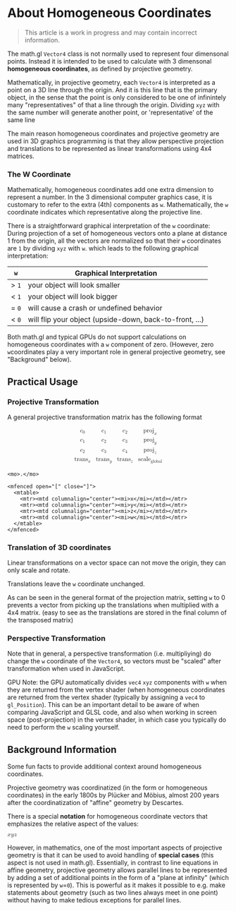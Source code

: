 # About Homogeneous Coordinates

> This article is a work in progress and may contain incorrect information.


The math.gl `Vector4` class is not normally used to represent four dimensonal points. Instead it is intended to be used to calculate with 3 dimensonal **homogeneous coordinates**, as defined by projective geometry.

Mathematically, in projective geometry, each `Vector4` is interpreted as a point on a 3D line through the origin. And it is this line that is the primary object, in the sense that the point is only considered to be one of infinintely many "representatives" of that a line through the origin. Dividing `xyz` with the same number will generate another point, or 'representative' of the same line

The main reason homogeneous coordinates and projective geometry are used in 3D graphics programming is that they allow perspective projection and translations to be represented as linear transformations using 4x4 matrices.


### The W Coordinate

Mathematically, homogeneous coordinates add one extra dimension to represent a number. In the 3 dimensional computer graphics case, it is customary to refer to the extra (4th) components as `w`. Mathematically, the `w` coordinate indicates which representative along the projective line.

There is a straightforward graphical interpretation of the `w` coordinate: During projection of a set of homogeneous vectors onto a plane at distance 1 from the origin, all the vectors are normalized so that their `w` coordinates are `1` by dividing `xyz` with `w`. which leads to the following graphical interpretation:

| `w`     | Graphical Interpretation  |
| ---     | --- |
| > `1`   | your object will look smaller |
| < `1`   | your object will look bigger |
| = `0`   | will cause a crash or undefined behavior |
| < `0`   | will flip your object (upside-down, back-to-front, ...) |

Both math.gl and typical GPUs do not support calculations on homogeneous coordinates with a `w` component of zero. (However, zero `w`coordinates play a very important role in general projective geometry, see "Background" below).


## Practical Usage

### Projective Transformation

A general projective transformation matrix has the following format

<math display="block">
  <mrow>
    <mfenced open="[" close="]">
      <mtable>
        <mtr>
          <mtd columnalign="center"><msub><mi>c</mi><mn>0</mn></msub></mtd>
          <mtd columnalign="center"><msub><mi>c</mi><mn>1</mn></msub></mtd>
          <mtd columnalign="center"><msub><mi>c</mi><mn>2</mn></msub></mtd>
          <mtd columnalign="center"><msub><mi>proj</mi><mi>x</mi></msub></mtd>
        </mtr>
        <mtr>
          <mtd columnalign="center"><msub><mi>c</mi><mn>1</mn></msub></mtd>
          <mtd columnalign="center"><msub><mi>c</mi><mn>2</mn></msub></mtd>
          <mtd columnalign="center"><msub><mi>c</mi><mn>3</mn></msub></mtd>
          <mtd columnalign="center"><msub><mi>proj</mi><mi>y</mi></msub></mtd>
        </mtr>
        <mtr>
          <mtd columnalign="center"><msub><mi>c</mi><mn>2</mn></msub></mtd>
          <mtd columnalign="center"><msub><mi>c</mi><mn>3</mn></msub></mtd>
          <mtd columnalign="center"><msub><mi>c</mi><mn>4</mn></msub></mtd>
          <mtd columnalign="center"><msub><mi>proj</mi><mi>z</mi></msub></mtd>
        </mtr>
        <mtr>
          <mtd columnalign="center"><msub><mi>trans</mi><mi>x</mi></msub></mtd>
          <mtd columnalign="center"><msub><mi>trans</mi><mi>y</mi></msub></mtd>
          <mtd columnalign="center"><msub><mi>trans</mi><mi>z</mi></msub></mtd>
          <mtd columnalign="center"><msub><mi>scale</mi><mi>global</mi></msub></mtd>
        </mtr>
      </mtable>
    </mfenced>

    <mo>.</mo>

    <mfenced open="[" close="]">
      <mtable>
        <mtr><mtd columnalign="center"><mi>x</mi></mtd></mtr>
        <mtr><mtd columnalign="center"><mi>y</mi></mtd></mtr>
        <mtr><mtd columnalign="center"><mi>z</mi></mtd></mtr>
        <mtr><mtd columnalign="center"><mi>w</mi></mtd></mtr>
      </mtable>
    </mfenced>
  </mrow>
</math>


### Translation of 3D coordinates

Linear transformations on a vector space can not move the origin, they can only scale and rotate.

Translations leave the `w` coordinate unchanged.

As can be seen in the general format of the projection matrix, setting `w` to 0 prevents a vector from picking up the translations when multiplied with a 4x4 matrix. (easy to see as the translations are stored in the final column of the transposed matrix)


### Perspective Transformation

Note that in general, a perspective transformation (i.e. multipliying) do change the `w` coordinate of the `Vector4`, so vectors must be "scaled" after transformation when used in JavaScript.

GPU Note: the GPU automatically divides `vec4` `xyz` components with `w` when they are returned from the vertex shader (when homogeneous coordinates are returned from the vertex shader (typically by assigning a `vec4` to `gl_Position`). This can be an important detail to be aware of when comparing JavaScript and GLSL code, and also when working in screen space (post-projection) in the vertex shader, in which case you typically do need to perform the `w` scaling yourself.


## Background Information

Some fun facts to provide additional context around homogeneous coordinates.

Projective geometry was coordinatized (in the form or homogeneous coordinates) in the early 1800s by Plücker and Möbius, almost 200 years after the coordinatization of "affine" geometry by Descartes.

There is a special **notation** for homogeneous coordinate vectors that emphasizes the relative aspect of the values:

<math>
  <mfenced open="[" close="]" separators=":::">
    <mi>x</mi><mi>y</mi><mi>z</mi>
  </mfenced>
</math>

However, in mathematics, one of the most important aspects of projective geometry is that it can be used to avoid handling of **special cases** (this aspect is not used in math.gl). Essentially, in contrast to line equations in affine geometry, projective geometry allows parallel lines to be represented by adding a set of additional points in the form of a "plane at infinity" (which is represented by `w`=`0`). This is powerful as it makes it possible to e.g. make statements about geometry (such as two lines always meet in one point) without having to make tedious exceptions for parallel lines.
